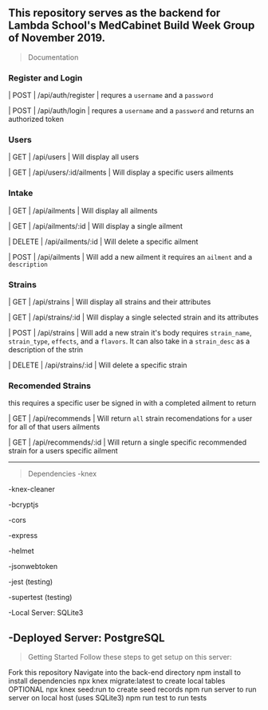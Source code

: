 This repository serves as the backend for Lambda School's MedCabinet Build Week Group of November 2019.
---
>Documentation
 ### Register and Login
 | POST   | /api/auth/register              | requres a `username` and a `password`

| POST   | /api/auth/login             | requres a `username` and a `password` and returns an authorized token

### Users 

| GET   | /api/users           | Will display all 
users

| GET   | /api/users/:id/ailments            | Will display a specific users ailments

### Intake

| GET   | /api/ailments           | Will display all ailments

| GET   | /api/ailments/:id           | Will display a single ailment 

| DELETE | /api/ailments/:id           | Will delete a specific ailment

| POST | /api/ailments           | Will add a new ailment it requires an `ailment` and a `description`

### Strains
| GET   | /api/strains          | Will display all strains and their attributes

| GET   | /api/strains/:id         | Will display a single selected strain and its attributes

| POST  | /api/strains        | Will add a new strain it's body requires `strain_name`, `strain_type`, `effects`, and a `flavors`. It can also take in a `strain_desc` as a description of the strin

| DELETE   | /api/strains/:id           | Will delete a specific strain

### Recomended Strains
this requires a specific user be signed in with a completed ailment to return 

| GET   | /api/recommends         | Will return `all` strain recomendations for `a` user for all of that users ailments

| GET   | /api/recommends/:id        | Will return a single specific recommended strain for a users specific ailment


---
>Dependencies
-knex

-knex-cleaner

-bcryptjs

-cors

-express

-helmet

-jsonwebtoken

-jest (testing)

-supertest (testing)

-Local Server: SQLite3

-Deployed Server: PostgreSQL
---
>Getting Started
Follow these steps to get setup on this server:

 Fork this repository
 Navigate into the back-end directory
 npm install to install dependencies
 npx knex migrate:latest to create local tables
 OPTIONAL npx knex seed:run to create seed records
 npm run server to run server on local host (uses SQLite3)
 npm run test to run tests